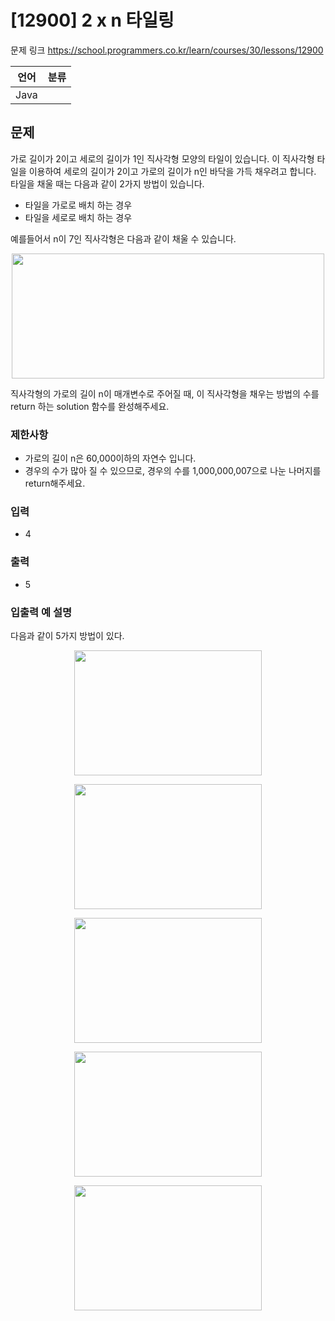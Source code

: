# [12900] 2 x n 타일링

문제 링크 https://school.programmers.co.kr/learn/courses/30/lessons/12900

 | 언어   | 분류 |
|------|----|
 | Java |    |

## 문제
가로 길이가 2이고 세로의 길이가 1인 직사각형 모양의 타일이 있습니다. 이 직사각형 타일을 이용하여 세로의 길이가 2이고 가로의 길이가 n인 바닥을 가득 채우려고 합니다. 타일을 채울 때는 다음과 같이 2가지 방법이 있습니다.

- 타일을 가로로 배치 하는 경우
- 타일을 세로로 배치 하는 경우

예를들어서 n이 7인 직사각형은 다음과 같이 채울 수 있습니다.

<p style="text-align: center"><img alt="" src="https://i.imgur.com/29ANX0f.png" style="width: 500px; height: 200px"></p>

직사각형의 가로의 길이 n이 매개변수로 주어질 때, 이 직사각형을 채우는 방법의 수를 return 하는 solution 함수를 완성해주세요.



### 제한사항
- 가로의 길이 n은 60,000이하의 자연수 입니다.
- 경우의 수가 많아 질 수 있으므로, 경우의 수를 1,000,000,007으로 나눈 나머지를 return해주세요.

### 입력
- 4
### 출력
- 5

### 입출력 예 설명 
다음과 같이 5가지 방법이 있다. 

<p style="text-align: center"><img alt="" src="https://i.imgur.com/keiKrD3.png" style="width: 300px; height: 200px"></p>
<p style="text-align: center"><img alt="" src="https://i.imgur.com/O9GdTE0.png" style="width: 300px; height: 200px"></p>
<p style="text-align: center"><img alt="" src="https://i.imgur.com/IZBmc6M.png" style="width: 300px; height: 200px"></p>
<p style="text-align: center"><img alt="" src="https://i.imgur.com/29LWVzK.png" style="width: 300px; height: 200px"></p>
<p style="text-align: center"><img alt="" src="https://i.imgur.com/z64JbNf.png" style="width: 300px; height: 200px"></p>
